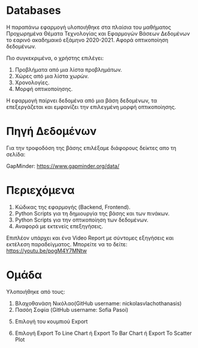 # Databases

Η παραπάνω εφαρμογή υλοποιήθηκε στα πλαίσια του μαθήματος Προχωρημένα Θέματα Τεχνολογίας και Εφαρμογών Βάσεων Δεδομένων 
το εαρινό ακαδημαικό εξάμηνο 2020-2021. Αφορά οπτικοποίηση δεδομένων. 

Πιο συγκεκριμένα, ο χρήστης επιλέγει:
  1. Προβλήματα από μια λίστα προβλημάτων.
  2. Χώρες από μια λίστα χωρών.
  3. Χρονολογίες.
  4. Μορφή οπτικοποίησης.

Η εφαρμογή παίρνει δεδομένα από μια βάση δεδομένων, τα επεξεργάζεται και εμφανίζει την επιλεγμένη μορφή οπτικοποίησης.

# Πηγή Δεδομένων
Για την τροφοδόση της βάσης επιλέξαμε διάφορους δείκτες απο τη σελίδα:

GapMinder: https://www.gapminder.org/data/

# Περιεχόμενα
1. Κώδικας της εφαρμογής (Backend, Frontend).
2. Python Scripts για τη δημιουργία της βάσης και των πινάκων.
3. Python Scripts για την οπτικοποίηση των δεδομένων.
4. Αναφορά με εκτενείς επεξηγήσεις.

Επιπλέον υπάρχει και ένα Video Report με σύντομες εξηγήσεις και εκτέλεση παραδείγματος. 
Μπορείτε να το δείτε: https://youtu.be/pogM4Y7MNtw

# Ομάδα

Υλοποιήθηκε από τους:
  1. Βλαχοθανάση Νικόλαο(GitHub username: nickolasvlachothanasis)
  2. Πασόη Σοφία (GitHub username: Sofia Pasoi)

5) Επιλογή του κουμπιού Export 

6) Επιλογή Export To Line Chart ή Export To Bar Chart ή 
   Export To Scatter Plot

